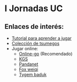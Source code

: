 # I Jornadas UC

## Enlaces de interés:

- [Tutorial para aprender a jugar](https://online-go.com/learn-to-play-go)
- [Colección de tsumegos](https://online-go.com/puzzle/68938)
- Jugar online:
  - [Online-go](https://online-go.com/) (Recomendado)
  - [KGS](http://gokgs.com/)
  - [Pandanet](https://pandanet-igs.com/communities/pandanet)
  - [Fox weiqi](https://www.foxwq.com/)
  - [Tygem baduk](http://www.tygembaduk.com/epoint/tpoint.asp)
